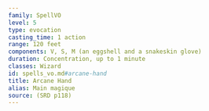 ```yaml
---
family: SpellVO
level: 5
type: evocation
casting_time: 1 action
range: 120 feet
components: V, S, M (an eggshell and a snakeskin glove)
duration: Concentration, up to 1 minute
classes: Wizard
id: spells_vo.md#arcane-hand
title: Arcane Hand
alias: Main magique
source: (SRD p118)
---
```


